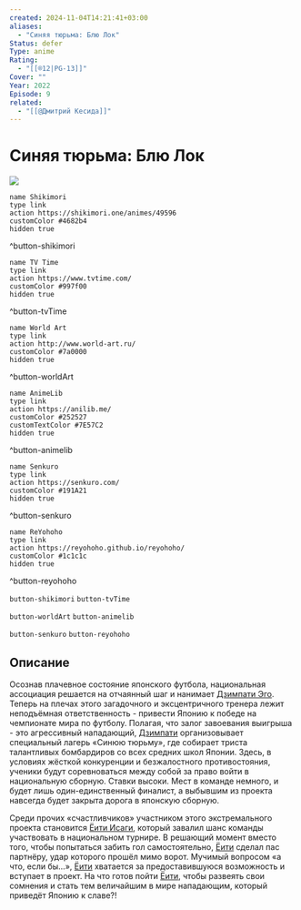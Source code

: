 ```yaml
---
created: 2024-11-04T14:21:41+03:00
aliases:
  - "Синяя тюрьма: Блю Лок"
Status: defer
Type: anime
Rating:
  - "[[®️12|PG-13]]"
Cover: ""
Year: 2022
Episode: 9
related:
  - "[[@Дмитрий Кесида]]"
---
```


# Синяя тюрьма: Блю Лок

![](https://nyaa.shikimori.one/uploads/poster/animes/49596/74d5cdd8aff60f86dbe134e254da63f2.jpeg)

```button
name Shikimori
type link
action https://shikimori.one/animes/49596
customColor #4682b4
hidden true
```
^button-shikimori

```button
name TV Time
type link
action https://www.tvtime.com/
customColor #997f00
hidden true
```
^button-tvTime

```button
name World Art
type link
action http://www.world-art.ru/
customColor #7a0000
hidden true
```
^button-worldArt

```button
name AnimeLib
type link
action https://anilib.me/
customColor #252527
customTextColor #7E57C2
hidden true
```
^button-animelib

```button
name Senkuro
type link
action https://senkuro.com/
customColor #191A21
hidden true
```
^button-senkuro

```button
name ReYohoho
type link
action https://reyohoho.github.io/reyohoho/
customColor #1c1c1c
hidden true
```
^button-reyohoho

`button-shikimori` `button-tvTime`

`button-worldArt` `button-animelib`

`button-senkuro` `button-reyohoho`

## Описание

Осознав плачевное состояние японского футбола, национальная ассоциация решается на отчаянный шаг и нанимает [Дзимпати Эго](https://shikimori.one/characters/178715-jinpachi-ego). Теперь на плечах этого загадочного и эксцентричного тренера лежит неподъёмная ответственность - привести Японию к победе на чемпионате мира по футболу. Полагая, что залог завоевания выигрыша - это агрессивный нападающий, [Дзимпати](https://shikimori.one/characters/178715-jinpachi-ego) организовывает специальный лагерь «Синюю тюрьму», где собирает триста талантливых бомбардиров со всех средних школ Японии. Здесь, в условиях жёсткой конкуренции и безжалостного противостояния, ученики будут соревноваться между собой за право войти в национальную сборную. Ставки высоки. Мест в команде немного, и будет лишь один-единственный финалист, а выбывшим из проекта навсегда будет закрыта дорога в японскую сборную.

Среди прочих «счастливчиков» участником этого экстремального проекта становится [Ёити Исаги](https://shikimori.one/characters/177491-yoichi-isagi), который завалил шанс команды участвовать в национальном турнире. В решающий момент вместо того, чтобы попытаться забить гол самостоятельно, [Ёити](https://shikimori.one/characters/177491-yoichi-isagi) сделал пас партнёру, удар которого прошёл мимо ворот. Мучимый вопросом «а что, если бы...», [Ёити](https://shikimori.one/characters/177491-yoichi-isagi) хватается за предоставившуюся возможность и вступает в проект. На что готов пойти [Ёити](https://shikimori.one/characters/177491-yoichi-isagi), чтобы развеять свои сомнения и стать тем величайшим в мире нападающим, который приведёт Японию к славе?!
